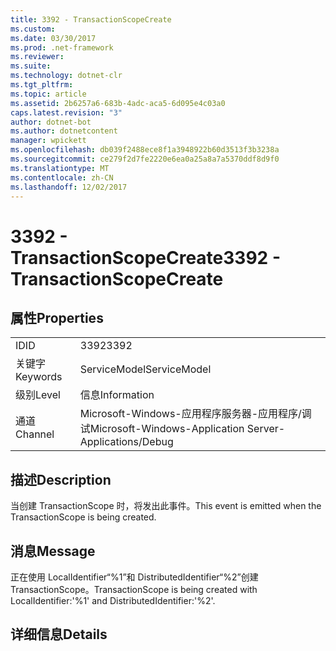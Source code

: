 ```yaml
---
title: 3392 - TransactionScopeCreate
ms.custom: 
ms.date: 03/30/2017
ms.prod: .net-framework
ms.reviewer: 
ms.suite: 
ms.technology: dotnet-clr
ms.tgt_pltfrm: 
ms.topic: article
ms.assetid: 2b6257a6-683b-4adc-aca5-6d095e4c03a0
caps.latest.revision: "3"
author: dotnet-bot
ms.author: dotnetcontent
manager: wpickett
ms.openlocfilehash: db039f2488ece8f1a3948922b60d3513f3b3238a
ms.sourcegitcommit: ce279f2d7fe2220e6ea0a25a8a7a5370ddf8d9f0
ms.translationtype: MT
ms.contentlocale: zh-CN
ms.lasthandoff: 12/02/2017
---
```

# <a name="3392---transactionscopecreate"></a><span data-ttu-id="d33ef-102">3392 - TransactionScopeCreate</span><span class="sxs-lookup"><span data-stu-id="d33ef-102">3392 - TransactionScopeCreate</span></span>
## <a name="properties"></a><span data-ttu-id="d33ef-103">属性</span><span class="sxs-lookup"><span data-stu-id="d33ef-103">Properties</span></span>  
  
|||  
|-|-|  
|<span data-ttu-id="d33ef-104">ID</span><span class="sxs-lookup"><span data-stu-id="d33ef-104">ID</span></span>|<span data-ttu-id="d33ef-105">3392</span><span class="sxs-lookup"><span data-stu-id="d33ef-105">3392</span></span>|  
|<span data-ttu-id="d33ef-106">关键字</span><span class="sxs-lookup"><span data-stu-id="d33ef-106">Keywords</span></span>|<span data-ttu-id="d33ef-107">ServiceModel</span><span class="sxs-lookup"><span data-stu-id="d33ef-107">ServiceModel</span></span>|  
|<span data-ttu-id="d33ef-108">级别</span><span class="sxs-lookup"><span data-stu-id="d33ef-108">Level</span></span>|<span data-ttu-id="d33ef-109">信息</span><span class="sxs-lookup"><span data-stu-id="d33ef-109">Information</span></span>|  
|<span data-ttu-id="d33ef-110">通道</span><span class="sxs-lookup"><span data-stu-id="d33ef-110">Channel</span></span>|<span data-ttu-id="d33ef-111">Microsoft-Windows-应用程序服务器-应用程序/调试</span><span class="sxs-lookup"><span data-stu-id="d33ef-111">Microsoft-Windows-Application Server-Applications/Debug</span></span>|  
  
## <a name="description"></a><span data-ttu-id="d33ef-112">描述</span><span class="sxs-lookup"><span data-stu-id="d33ef-112">Description</span></span>  
 <span data-ttu-id="d33ef-113">当创建 TransactionScope 时，将发出此事件。</span><span class="sxs-lookup"><span data-stu-id="d33ef-113">This event is emitted when the TransactionScope is being created.</span></span>  
  
## <a name="message"></a><span data-ttu-id="d33ef-114">消息</span><span class="sxs-lookup"><span data-stu-id="d33ef-114">Message</span></span>  
 <span data-ttu-id="d33ef-115">正在使用 LocalIdentifier“%1”和 DistributedIdentifier“%2”创建 TransactionScope。</span><span class="sxs-lookup"><span data-stu-id="d33ef-115">TransactionScope is being created with LocalIdentifier:'%1' and DistributedIdentifier:'%2'.</span></span>  
  
## <a name="details"></a><span data-ttu-id="d33ef-116">详细信息</span><span class="sxs-lookup"><span data-stu-id="d33ef-116">Details</span></span>
